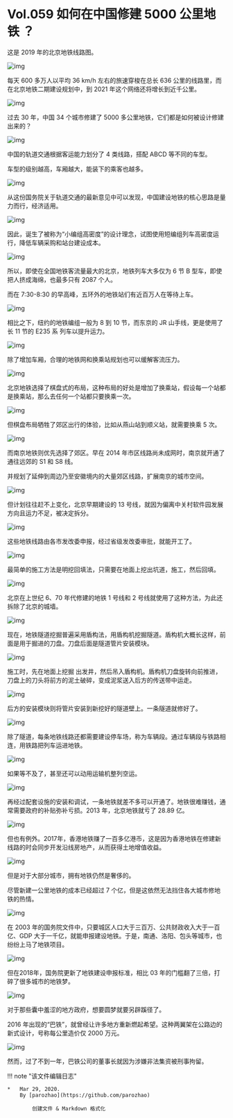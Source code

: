 # Vol.059 如何在中国修建 5000 公里地铁 ？

这是 2019 年的北京地铁线路图。

![img](https://cdn.jsdelivr.net/gh/paperclipcn/static/U6yRaDu1NaalSFKSctGKyLPe87Ecfb8Iw3OF1tI0aIM2ibJS1szy3VY7XQSH7yclQbibRe5IgqdPeCiadgg8Qd25w.png)

每天 600 多万人以平均 36 km/h 左右的旅速穿梭在总长 636 公里的线路里，而在北京地铁二期建设规划中，到 2021 年这个网络还将增长到近千公里。

![img](https://cdn.jsdelivr.net/gh/paperclipcn/static/U6yRaDu1NaalSFKSctGKyLPe87Ecfb8IqMqibHWLI95HU8Licd3awGaXbrPcPq3nIA4DibLdnbVMmDP4hPpRPiaIeA.png)

过去 30 年，中国 34 个城市修建了 5000 多公里地铁，它们都是如何被设计修建出来的？

![img](https://cdn.jsdelivr.net/gh/paperclipcn/static/U6yRaDu1NaalSFKSctGKyLPe87Ecfb8I1bujY7ibFJMneP1ibCuZGzjJG4EDiae4bw5bUicsWAY6j5AicGiadkh0FicDQ.gif)

中国的轨道交通根据客运能力划分了 4 类线路，搭配 ABCD 等不同的车型。

车型的级别越高，车厢越大，能装下的乘客也越多。

![img](https://cdn.jsdelivr.net/gh/paperclipcn/static/U6yRaDu1NaalSFKSctGKyLPe87Ecfb8I9PmLa4H1m92SAt4WPMDWF4S0tZFtj1QrDx02vDvjtwpoevEKlymeyw.gif)

从这份国务院关于轨道交通的最新意见中可以发现，中国建设地铁的核心思路是量力而行，经济适用。

![img](https://cdn.jsdelivr.net/gh/paperclipcn/static/U6yRaDu1NaalSFKSctGKyLPe87Ecfb8Ie3bYx6ySsue6raU4r4RDkY4mWJQlDTG1IL1lOL0TqJcv7ObZhCInaQ.png)

因此，诞生了被称为“小编组高密度”的设计理念，试图使用短编组列车高密度运行，降低车辆采购和站台建设成本。

![img](https://cdn.jsdelivr.net/gh/paperclipcn/static/U6yRaDu1NaalSFKSctGKyLPe87Ecfb8IB3B14ZdjA0PfJmPkf5zcDf1xAV98pHfzx5dzbzyHEep4Jg9HaWBQgg.gif)

所以，即使在全国地铁客流量最大的北京，地铁列车大多仅为 6 节 B 型车，即使把人挤成海绵，也最多只有 2087 个人。

而在 7:30-8:30 的早高峰，五环外的地铁站们有近百万人在等待上车。

![img](https://cdn.jsdelivr.net/gh/paperclipcn/static/U6yRaDu1NaalSFKSctGKyLPe87Ecfb8IUVuJEFcKA1nGqgvHKpmRWF2R0dlfJ7SCg1TC1H9YlpiaPbuVWJ0qhMg.gif)

相比之下，纽约的地铁编组一般为 8 到 10 节，而东京的 JR 山手线，更是使用了长 11 节的 E235 系 列车以提升运力。

![img](https://cdn.jsdelivr.net/gh/paperclipcn/static/U6yRaDu1NaalSFKSctGKyLPe87Ecfb8IOjdwOOT3l1j1I217XOaMUvoZwz5gVxcPhJMn6KLU6lME6DWZyIfkkw.gif)

除了增加车厢，合理的地铁网和换乘站规划也可以缓解客流压力。

![img](https://cdn.jsdelivr.net/gh/paperclipcn/static/U6yRaDu1NaalSFKSctGKyLPe87Ecfb8IRuTWib6of7g47rMgE53RPa8Yeg6VaibKFILK7beePlAvoAwAalNhGcyQ.png)

北京地铁选择了棋盘式的布局，这种布局的好处是增加了换乘站，假设每一个站都是换乘站，那么去任何一个站都只要换乘一次。

![img](https://cdn.jsdelivr.net/gh/paperclipcn/static/U6yRaDu1NaalSFKSctGKyLPe87Ecfb8IliaJneKicwN3wDicvuibQnMGFFAgAFzzWNibhZrkGXTHsvwI3WiayRiaxnkzw.gif)

但棋盘布局牺牲了郊区出行的体验，比如从燕山站到顺义站，就需要换乘 5 次。

![img](https://cdn.jsdelivr.net/gh/paperclipcn/static/U6yRaDu1NaalSFKSctGKyLPe87Ecfb8IYXibfllgwEKcn40r9UAWp9Sia4Z7MFp8PrGiapUfMuZGHMFPiaU174NMgQ.gif)

而南京地铁则优先选择了郊区。早在 2014 年市区线路尚未成网时，南京就开通了通往远郊的 S1 和 S8 线。

并规划了延伸到周边乃至安徽境内的大量郊区线路，扩展南京的城市空间。

![img](https://cdn.jsdelivr.net/gh/paperclipcn/static/U6yRaDu1NaalSFKSctGKyLPe87Ecfb8IH0q6icq2AIicHbdmIMtsS8kMJzb5qj9hLGXnnVZibhuJv5ZnJK6XtNueA.png)

但计划往往赶不上变化，北京早期建设的 13 号线，就因为偏离中关村软件园发展方向且运力不足，被决定拆分。

![img](https://cdn.jsdelivr.net/gh/paperclipcn/static/U6yRaDu1NaalSFKSctGKyLPe87Ecfb8IEoLpmqsQGyMpicpVDmjrUiaSPiaRExqYmvIMsp1CiaoISoSVlnfAgv2lRQ.gif)

这些地铁线路由各市发改委申报，经过省级发改委审批，就能开工了。

![img](https://cdn.jsdelivr.net/gh/paperclipcn/static/U6yRaDu1NaalSFKSctGKyLPe87Ecfb8IYGVHOhE5QXHO87q6heFiajicr6KiaibGFHnExzSlUicNYJM61XgfyXNxkpg.png)

最简单的施工方法是明挖回填法，只需要在地面上挖出坑道，施工，然后回填。

![img](https://cdn.jsdelivr.net/gh/paperclipcn/static/U6yRaDu1NaalSFKSctGKyLPe87Ecfb8IhoyEjWkxnYCNTibqLibn2icoAchOXb8YwVJK3ooEkyrybhbTGTaqd8tzQ.gif)

北京在上世纪 6、70 年代修建的地铁 1 号线和 2 号线就使用了这种方法，为此还拆除了北京的城墙。

![img](https://cdn.jsdelivr.net/gh/paperclipcn/static/U6yRaDu1NaalSFKSctGKyLPe87Ecfb8I2BXUSibdUmcXiamXozYXEyiatcnq7fe09X65WSQMSOo7kaBiaPL4B9Tzpg.png)

现在，地铁隧道挖掘普遍采用盾构法，用盾构机挖掘隧道。盾构机大概长这样，前面是用于掘进的刀盘。刀盘后面是隧道管片安装模块。

![img](https://cdn.jsdelivr.net/gh/paperclipcn/static/U6yRaDu1NaalSFKSctGKyLPe87Ecfb8IbPSQAtr00F2kBmruEo6Z0ekEQLicTkP6uoGXa6niaicUTdIqyibAT6iaNlA.gif)

施工时，先在地面上挖掘 出发井，然后吊入盾构机。盾构机刀盘旋转向前推进，刀盘上的刀头将前方的泥土破碎，变成泥浆送入后方的传送带中运走。

![img](https://cdn.jsdelivr.net/gh/paperclipcn/static/U6yRaDu1NaalSFKSctGKyLPe87Ecfb8IiaB4ASaSb8HKKyVabU5iaZLaCAPHEnq34PB3PCClCEjErROHb1U3KJ4Q.gif)

后方的安装模块则将管片安装到新挖好的隧道壁上。一条隧道就修好了。

![img](https://cdn.jsdelivr.net/gh/paperclipcn/static/U6yRaDu1NaalSFKSctGKyLPe87Ecfb8Iz56rOX5sdrF88UOBgljFXzNMsZI7cf14qggTJG9u5m2IiaM2OWE75AQ.gif)

  

除了隧道，每条地铁线路还都需要建设停车场，称为车辆段。通过车辆段与铁路相连，用铁路把列车运进地铁。

![img](https://cdn.jsdelivr.net/gh/paperclipcn/static/U6yRaDu1NaalSFKSctGKyLPe87Ecfb8IzDayF8Ly75rvcwLr4gW0xkiajyZ2xOviaNqTrWYCyMKa6a3n2NS9gdGQ.png)

如果等不及了，甚至还可以动用运输机整列空运。

![img](https://cdn.jsdelivr.net/gh/paperclipcn/static/U6yRaDu1NaalSFKSctGKyLPe87Ecfb8Iia10CWjZL6NicbKw11ygB9BkQ9f4yFPyBD3vffBUVYvhWonmFrEPlhbQ.gif)

再经过配套设施的安装和调试，一条地铁就差不多可以开通了。地铁很难赚钱，通常需要政府的补贴弥补亏损。2013 年，北京地铁就亏了 28.89 亿。

![img](https://cdn.jsdelivr.net/gh/paperclipcn/static/U6yRaDu1NaalSFKSctGKyLPe87Ecfb8I8kqNjibnkUSNFRIt9oX04cwCCN0n8qkecEeAkLvpu8NeE1PLYVFBpug.gif)

但也有例外。2017年，香港地铁赚了一百多亿港币，这是因为香港地铁在修建新线路的时会同步开发沿线房地产，从而获得土地增值收益。

![img](https://cdn.jsdelivr.net/gh/paperclipcn/static/U6yRaDu1NaalSFKSctGKyLPe87Ecfb8I2KMEFS49bIsLiaoLwxXEhOYiaGRPMlVC3tIFNiapCWibaAzWWLT0DZDPQw.png)

但是对于大部分城市，拥有地铁仍然是奢侈的。

尽管新建一公里地铁的成本已经超过 7 个亿，但是这依然无法挡住各大城市修地铁的热情。

![img](https://cdn.jsdelivr.net/gh/paperclipcn/static/U6yRaDu1NaalSFKSctGKyLPe87Ecfb8IliazrSPWcVgHMSGzf8150giaCeR8fuYlBwOjXhMNLYib4Mfg0PDpQbziaQ.gif)

在 2003 年的国务院文件中，只要城区人口大于三百万、公共财政收入大于一百亿、GDP 大于一千亿，就能申报建设地铁。于是，南通、洛阳、包头等城市，也纷纷上马了地铁项目。

![img](https://cdn.jsdelivr.net/gh/paperclipcn/static/U6yRaDu1NaalSFKSctGKyLPe87Ecfb8IxpHjgPX9n7VR0Cp4RRicrL05kmibX72mL1Z3MgD09sAY14Mo75oGlCyw.png)

但在2018年，国务院更新了地铁建设申报标准，相比 03 年的门槛翻了三倍，打碎了很多城市的地铁梦。

![img](https://cdn.jsdelivr.net/gh/paperclipcn/static/U6yRaDu1NaalSFKSctGKyLPe87Ecfb8IA6K1TbwoYG7y2wd089Atlpb2aaDXoDfF3XIEItF9YrOgS53ljI6t4A.png)

对于那些囊中羞涩的地方政府，想要圆梦就要另辟蹊径了。

2016 年出现的“巴铁”，就曾经让许多地方重新燃起希望。这种两翼架在公路边的新式设计，号称每公里造价仅 2000 万元。

![img](https://cdn.jsdelivr.net/gh/paperclipcn/static/U6yRaDu1NaalSFKSctGKyLPe87Ecfb8I7N2vZ1icXcYrShRAcnegjfVpD7AdUQb1NIbHNrAugh28o5dmDia1V1Rg.png)

然而，过了不到一年，巴铁公司的董事长就因为涉嫌非法集资被刑事拘留。

!!! note "该文件编辑日志"

	* 	Mar 29, 2020.
		By [parozhao](https://github.com/parozhao)
	
			创建文件 & Markdown 格式化
